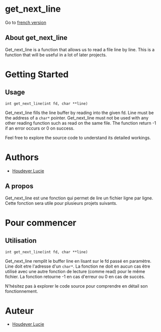 # get_next_line

Go to [french version](#a-propos)

## About get_next_line
Get_next_line is a function that allows us to read a file line by line. This is a function that will be useful in a lot of later projects. 

# Getting Started

## Usage
```
int	get_next_line(int fd, char **line)
```
Get_next_line fills the line buffer by reading into the given fd. Line must be the address of a `char*` pointer. Get_next_line must not be used with any other reading function such as read on the same file. 
The function return -1 if an error occurs or 0 on success. 

Feel free to explore the source code to understand its detailed workings.

# Authors
- [Houdeyer Lucie](github.com/HdrLucie)


## A propos

Get_next_line est une fonction qui permet de lire un fichier ligne par ligne. Cette fonction sera utile pour plusieurs projets suivants.

# Pour commencer

## Utilisation
```
int	get_next_line(int fd, char **line)
```
Get_next_line remplit le buffer line en lisant sur le fd passé en paramètre. Line doit etre l'adresse d'un `char*`. La fonction ne doit en aucun cas être utilisé avec une autre fonction de lecture (comme read) pour le même fichier.
La fonction retourne -1 en cas d'erreur ou 0 en cas de succès.

N'hésitez pas à explorer le code source pour comprendre en détail son fonctionnement.

# Auteur
- [Houdeyer Lucie](github.com/HdrLucie)
